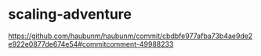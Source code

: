 # scaling-adventure
https://github.com/haubunm/haubunm/commit/cbdbfe977afba73b4ae9de2e922e0877de674e54#commitcomment-49988233
